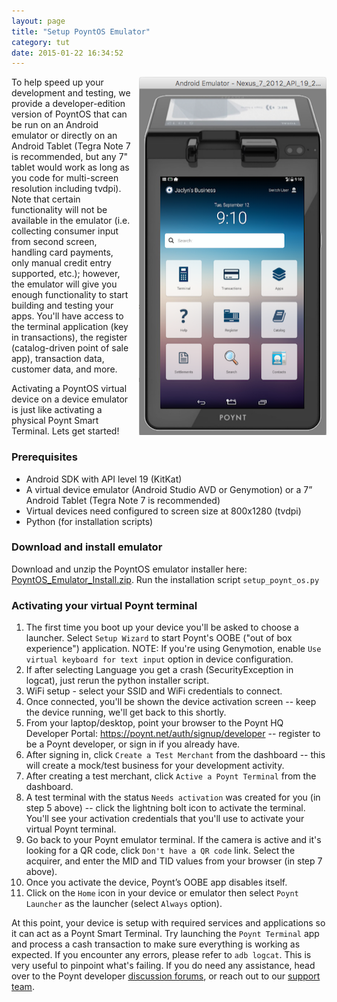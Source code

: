 ```yaml
---
layout: page
title: "Setup PoyntOS Emulator"
category: tut
date: 2015-01-22 16:34:52
---
```


<img style="float: right; margin-left: 10px; margin-top: 0px; width: 300px; height: 573px;" src="../assets/poynt_emulator_300x573.png" alt="PoyntOS emulator running on AVD" />
To help speed up your development and testing, we provide a developer-edition version of PoyntOS that can be run on an Android emulator
or directly on an Android Tablet (Tegra Note 7 is recommended, but any 7" tablet would work as long as you code for multi-screen resolution including tvdpi).
Note that certain functionality will not be available in the emulator (i.e. collecting consumer input from second screen, handling card payments, only manual credit entry supported, etc.);
however, the emulator will give you enough functionality to start building and testing your apps. You'll have access to the terminal application (key in
transactions), the register (catalog-driven point of sale app), transaction data, customer data, and more.

Activating a PoyntOS virtual device on a device emulator is just like activating a physical Poynt Smart Terminal. Lets get started!

### Prerequisites

* Android SDK with API level 19 (KitKat)
* A virtual device emulator (Android Studio AVD or Genymotion) or a 7” Android Tablet (Tegra Note 7 is recommended)
* Virtual devices need configured to screen size at 800x1280 (tvdpi)
* Python (for installation scripts)

### Download and install emulator
Download and unzip the PoyntOS emulator installer here: [PoyntOS\_Emulator\_Install.zip](https://poynt-emulator.s3.amazonaws.com/v1.2.26/PoyntOS_Emulator_Install.zip). Run the installation script `setup_poynt_os.py`

### Activating your virtual Poynt terminal
1. The first time you boot up your device you'll be asked to choose a launcher. Select `Setup Wizard` to start Poynt's OOBE ("out of box experience") application. NOTE: If you're using Genymotion, enable `Use virtual keyboard for text input` option in device configuration.
2. If after selecting Language you get a crash (SecurityException in logcat), just rerun the python installer script.
3. WiFi setup - select your SSID and WiFi credentials to connect.
4. Once connected, you'll be shown the device activation screen -- keep the device running, we'll get back to this shortly.
5. From your laptop/desktop, point your browser to the Poynt HQ Developer Portal: https://poynt.net/auth/signup/developer -- register to be a Poynt developer, or sign in if you already have.
6. After signing in, click `Create a Test Merchant` from the dashboard -- this will create a mock/test business for your development activity.
7. After creating a test merchant, click `Active a Poynt Terminal` from the dashboard.
8. A test terminal with the status `Needs activation` was created for you (in step 5 above) -- click the lightning bolt icon to activate the terminal. You'll see your activation credentials that you'll use to activate your virtual Poynt terminal.
9. Go back to your Poynt emulator terminal. If the camera is active and it's looking for a QR code, click `Don't have a QR code` link. Select the acquirer, and enter the MID and TID values from your browser (in step 7 above).
10. Once you activate the device, Poynt’s OOBE app disables itself.
11. Click on the `Home` icon in your device or emulator then select `Poynt Launcher` as the launcher (select `Always` option).

At this point, your device is setup with required services and applications so it can act as a Poynt Smart Terminal. Try launching the `Poynt Terminal` app and process a cash transaction to make sure everything is working as expected. If you encounter any errors, please refer to `adb logcat`.
This is very useful to pinpoint what's failing. If you do need any assistance, head over to the Poynt developer [discussion forums](https://discuss.poynt.net/c/developers), or reach out to our [support team](https://poynt.net/support).
